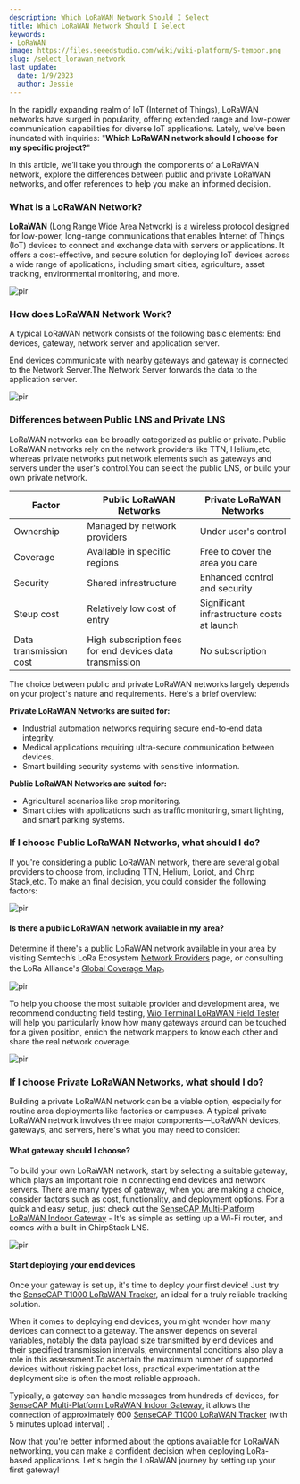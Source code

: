 ```yaml
---
description: Which LoRaWAN Network Should I Select
title: Which LoRaWAN Network Should I Select
keywords:
- LoRaWAN
image: https://files.seeedstudio.com/wiki/wiki-platform/S-tempor.png
slug: /select_lorawan_network
last_update:
  date: 1/9/2023
  author: Jessie
---
```





In the rapidly expanding realm of IoT (Internet of Things), LoRaWAN networks have surged in popularity, offering extended range and low-power communication capabilities for diverse IoT applications. Lately, we've been inundated with inquiries: "**Which LoRaWAN network should I choose for my specific project?**"

In this article, we’ll take you through the components of a LoRaWAN network, explore the differences between public and private LoRaWAN networks, and offer references to help you make an informed decision. 

### What is a LoRaWAN Network?

**LoRaWAN** (Long Range Wide Area Network) is a wireless protocol designed for low-power, long-range communications that enables Internet of Things (IoT) devices to connect and exchange data with servers or applications.
It offers a cost-effective, and secure solution for deploying IoT devices across a wide range of applications, including smart cities, agriculture, asset tracking, environmental monitoring, and more.


<p style={{textAlign: 'center'}}><img src="https://files.seeedstudio.com/wiki/SenseCAP/introduction/lorawan-server.png" alt="pir" width={800} height="auto" /></p>


### How does  LoRaWAN Network Work?

A typical LoRaWAN network consists of the following basic elements: End devices, gateway, network server and application server.

End devices communicate with nearby gateways and  gateway is connected to the Network Server.The Network Server forwards the data to the application server.

<p style={{textAlign: 'center'}}><img src="https://files.seeedstudio.com/wiki/SenseCAP/introduction/lorawan-server2.png" alt="pir" width={800} height="auto" /></p>

### Differences between Public LNS and Private LNS

LoRaWAN networks can be broadly categorized as public or private. Public LoRaWAN networks rely on the network providers like TTN, Helium,etc, whereas private networks put network elements such as gateways and servers under the user's control.You can select the public LNS, or build your own private network.

|Factor|Public LoRaWAN Networks|Private LoRaWAN Networks|
|--|--|--|
|Ownership|	Managed by network providers|Under user's control|
|Coverage|Available in specific regions|Free to cover the area you care|
|Security|Shared infrastructure	|Enhanced control and security|
|Steup cost|Relatively low cost of entry|Significant infrastructure costs at launch|
|Data transmission cost|High subscription fees for end devices data transmission|No subscription|

The choice between public and private LoRaWAN networks largely depends on your project's nature and requirements. Here's a brief overview:

**Private LoRaWAN Networks are suited for:**
* Industrial automation networks requiring secure end-to-end data integrity.
* Medical applications requiring ultra-secure communication between devices.
* Smart building security systems with sensitive information.

**Public LoRaWAN Networks are suited for:**
* Agricultural scenarios like crop monitoring.
* Smart cities with applications such as traffic monitoring, smart lighting, and smart parking systems.

### If I choose Public LoRaWAN Networks, what should I do?

If you're considering a public LoRaWAN network, there are several global providers to choose from, including TTN, Helium, Loriot, and Chirp Stack,etc. To make an final decision,  you could consider the following factors:

<p style={{textAlign: 'center'}}><img src="https://files.seeedstudio.com/wiki/SenseCAP/introduction/lorawan-map.png" alt="pir" width={800} height="auto" /></p>


#### Is there a public LoRaWAN network available in my area? 

Determine if there's a public LoRaWAN network available in your area by visiting Semtech’s LoRa Ecosystem [Network Providers](https://www.semtech.com/lora/ecosystem/networks) page, or consulting the LoRa Alliance's [Global Coverage Map](https://lora-alliance.org/#tabs-1)。

<p style={{textAlign: 'center'}}><img src="https://files.seeedstudio.com/wiki/SenseCAP/introduction/lorawan-map2.png" alt="pir" width={800} height="auto" /></p>

To help you choose the most suitable provider and development area, we recommend conducting field testing, [Wio Terminal LoRaWAN Field Tester](https://www.seeedstudio.com/WioField-Tester-Kit-p-5282.html) will help you particularly know how many gateways around can be touched for a given position, enrich the network mappers to know each other and share the real network coverage.

<p style={{textAlign: 'center'}}><img src="https://files.seeedstudio.com/wiki/SenseCAP/introduction/server-helium.png" alt="pir" width={700} height="auto" /></p>


### If I choose Private LoRaWAN Networks, what should I do?

Building a private LoRaWAN network can be a viable option, especially for routine area deployments like factories or campuses. A typical private LoRaWAN network involves three major components—LoRaWAN devices, gateways, and servers, here's what you may need to consider:

#### What gateway should I choose? 

To build your own LoRaWAN network, start by selecting a suitable gateway, which plays an important role in connecting end devices and network servers. There are many types of gateway, when you are making a choice, consider factors such as cost, functionality, and deployment options. For a quick and easy setup, just check out the  [SenseCAP Multi-Platform LoRaWAN Indoor Gateway](https://www.seeedstudio.com/SenseCAP-Multi-Platform-LoRaWAN-Indoor-Gateway-SX1302-EU868-p-5471.html) - It's as simple as setting up a Wi-Fi router, and comes with a built-in ChirpStack LNS.

<p style={{textAlign: 'center'}}><img src="https://files.seeedstudio.com/wiki/SenseCAP/introduction/server-gateway.png" alt="pir" width={800} height="auto" /></p>


#### Start deploying your end devices

Once your gateway is set up, it's time to deploy your first device! Just try the [SenseCAP T1000 LoRaWAN Tracker](https://www.seeedstudio.com/SenseCAP-Card-Tracker-T1000-A-p-5697.html), an ideal for a truly reliable tracking solution.

When it comes to deploying end devices, you might wonder how many devices can connect to a gateway. The answer depends on several variables, notably the data payload size transmitted by end devices and their specified transmission intervals, environmental conditions also play a role in this assessment.To ascertain the maximum number of supported devices without risking packet loss, practical experimentation at the deployment site is often the most reliable approach. 

Typically, a gateway can handle messages from hundreds of devices, for [SenseCAP Multi-Platform LoRaWAN Indoor Gateway](https://www.seeedstudio.com/SenseCAP-Multi-Platform-LoRaWAN-Indoor-Gateway-SX1302-EU868-p-5471.html), it allows the connection of approximately 600 [SenseCAP T1000 LoRaWAN Tracker](https://www.seeedstudio.com/SenseCAP-Card-Tracker-T1000-A-p-5697.html) (with 5 minutes upload interval) .

Now that you're better informed about the options available for LoRaWAN networking, you can make a confident decision when deploying LoRa-based applications. Let's begin the LoRaWAN journey by setting up your first gateway!






